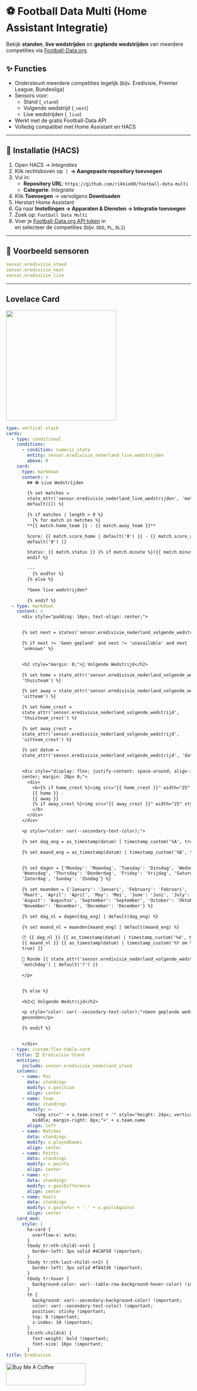 # ⚽ Football Data Multi (Home Assistant Integratie)

Bekijk **standen**, **live wedstrijden** en **geplande wedstrijden** van meerdere competities via [Football-Data.org](https://www.football-data.org/).

## ✨ Functies
- Ondersteunt meerdere competities tegelijk (bijv. Eredivisie, Premier League, Bundesliga)
- Sensors voor:
  - Stand (`_stand`)
  - Volgende wedstrijd (`_next`)
  - Live wedstrijden (`_live`)
- Werkt met de gratis Football-Data API
- Volledig compatibel met Home Assistant en HACS

---

## 🧩 Installatie (HACS)

1. Open HACS → *Integraties*  
2. Klik rechtsboven op **⋮ → Aangepaste repository toevoegen**
3. Vul in:
   - **Repository URL**: `https://github.com/rikkie80/football-data-multi`
   - **Categorie**: *Integratie*
4. Klik **Toevoegen** → vervolgens **Downloaden**
5. Herstart Home Assistant
6. Ga naar **Instellingen → Apparaten & Diensten → Integratie toevoegen**
7. Zoek op: `Football Data Multi`
8. Voer je [Football-Data.org API token](https://www.football-data.org/client/register) in  
   en selecteer de competities (bijv. `DED`, `PL`, `BL1`)

---

## 🧠 Voorbeeld sensoren

```yaml
sensor.eredivisie_stand
sensor.eredivisie_next
sensor.eredivisie_live
```
---

## Lovelace Card

<img src="https://github.com/user-attachments/assets/b72bbd59-18f9-4e3d-b6ab-ccaaeb274f99" width="300">

```yaml
type: vertical-stack
cards:
  - type: conditional
    conditions:
      - condition: numeric_state
        entity: sensor.eredivisie_nederland_live_wedstrijden
        above: 0
    card:
      type: markdown
      content: >
        ## ⚽ Live Wedstrijden

        {% set matches =
        state_attr('sensor.eredivisie_nederland_live_wedstrijden', 'matches') |
        default([]) %}

        {% if matches | length > 0 %}
          {% for match in matches %}
        **{{ match.home_team }} - {{ match.away_team }}**  

        Score: {{ match.score_home | default('0') }} - {{ match.score_away |
        default('0') }}  

        Status: {{ match.status }} {% if match.minute %}({{ match.minute }}'){%
        endif %}

        ---
          {% endfor %}
        {% else %}

        *Geen live wedstrijden*

        {% endif %}
  - type: markdown
    content: >
      <div style="padding: 16px; text-align: center;">


      {% set next = states('sensor.eredivisie_nederland_volgende_wedstrijd') %}

      {% if next != 'Geen gepland' and next != 'unavailable' and next !=
      'unknown' %}


      <h2 style="margin: 0;">📅 Volgende Wedstrijd</h2>

      {% set home = state_attr('sensor.eredivisie_nederland_volgende_wedstrijd',
      'thuisteam') %}

      {% set away = state_attr('sensor.eredivisie_nederland_volgende_wedstrijd',
      'uitteam') %}

      {% set home_crest =
      state_attr('sensor.eredivisie_nederland_volgende_wedstrijd',
      'thuisteam_crest') %}

      {% set away_crest =
      state_attr('sensor.eredivisie_nederland_volgende_wedstrijd',
      'uitteam_crest') %}

      {% set datum =
      state_attr('sensor.eredivisie_nederland_volgende_wedstrijd', 'datum') %}


      <div style="display: flex; justify-content: space-around; align-items:
      center; margin: 20px 0;">
        <div>
          <b>{% if home_crest %}<img src="{{ home_crest }}" width="25" style="display: block; margin: 0 auto;">{% endif %}
          {{ home }} -
          {{ away }}
          {% if away_crest %}<img src="{{ away_crest }}" width="25" style="display: block; margin: 0 auto;">{% endif %}
          </b>
        </div>
      </div>

      <p style="color: var(--secondary-text-color);">

      {% set dag_eng = as_timestamp(datum) | timestamp_custom('%A', true) %}

      {% set maand_eng = as_timestamp(datum) | timestamp_custom('%B', true) %}


      {% set dagen = {'Monday': 'Maandag', 'Tuesday': 'Dinsdag', 'Wednesday':
      'Woensdag', 'Thursday': 'Donderdag', 'Friday': 'Vrijdag', 'Saturday':
      'Zaterdag', 'Sunday': 'Zondag'} %}

      {% set maanden = {'January': 'Januari', 'February': 'Februari', 'March':
      'Maart', 'April': 'April', 'May': 'Mei', 'June': 'Juni', 'July': 'Juli',
      'August': 'Augustus', 'September': 'September', 'October': 'Oktober',
      'November': 'November', 'December': 'December'} %}

      {% set dag_nl = dagen[dag_eng] | default(dag_eng) %}

      {% set maand_nl = maanden[maand_eng] | default(maand_eng) %}

      🕐 {{ dag_nl }} {{ as_timestamp(datum) | timestamp_custom('%d', true) }}
      {{ maand_nl }} {{ as_timestamp(datum) | timestamp_custom('%Y om %H:%M',
      true) }}

      📍 Ronde {{ state_attr('sensor.eredivisie_nederland_volgende_wedstrijd',
      'matchday') | default('?') }}

      </p>


      {% else %}

      <h2>📅 Volgende Wedstrijd</h2>

      <p style="color: var(--secondary-text-color);">Geen geplande wedstrijden
      gevonden</p>

      {% endif %}


      </div>
  - type: custom:flex-table-card
    title: 🏆 Eredivisie Stand
    entities:
      include: sensor.eredivisie_nederland_stand
    columns:
      - name: Pos
        data: standings
        modify: x.position
        align: center
      - name: Team
        data: standings
        modify: >-
          '<img src="' + x.team.crest + '" style="height: 24px; vertical-align:
          middle; margin-right: 8px;">' + x.team.name
        align: left
      - name: Matches
        data: standings
        modify: x.playedGames
        align: center
      - name: Points
        data: standings
        modify: x.points
        align: center
      - name: +/-
        data: standings
        modify: x.goalDifference
        align: center
      - name: Goals
        data: standings
        modify: x.goalsFor + ':' + x.goalsAgainst
        align: center
    card_mod:
      style: |
        ha-card {
          overflow-x: auto;
        }
        tbody tr:nth-child(-n+4) {
          border-left: 3px solid #4CAF50 !important;
        }
        tbody tr:nth-last-child(-n+2) {
          border-left: 3px solid #f44336 !important;
        }
        tbody tr:hover {
          background-color: var(--table-row-background-hover-color) !important;
        }
        th {
          background: var(--secondary-background-color) !important;
          color: var(--secondary-text-color) !important;
          position: sticky !important;
          top: 0 !important;
          z-index: 10 !important;
        }
        td:nth-child(4) {
          font-weight: bold !important;
          font-size: 16px !important;
        }
title: Eredivisie
```

<a href="https://www.buymeacoffee.com/rikkie80" target="_blank"><img src="https://cdn.buymeacoffee.com/buttons/v2/default-yellow.png" alt="Buy Me A Coffee" style="height: 60px !important;width: 217px !important;" ></a>
```

